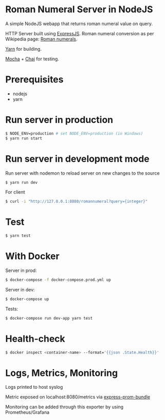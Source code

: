 Roman Numeral Server in NodeJS
===
A simple NodeJS webapp that returns roman numeral value on query.

HTTP Server built using [ExpressJS](https://github.com/expressjs/express).
Roman numeral conversion as per Wikipedia page: [Roman numerals](https://en.wikipedia.org/wiki/Roman_numerals).

[Yarn](https://github.com/yarnpkg/yarn) for building.

[Mocha](https://github.com/mochajs/mocha) + [Chai](https://github.com/chaijs/chai) for testing.

Prerequisites
==
* nodejs
* yarn

Run server in production
==
```bash
$ NODE_ENV=production # set NODE_ENV=production (in Windows)
$ yarn run start
```

Run server in development mode
==
Run server with nodemon to reload server on new changes to the source
```bash
$ yarn run dev
```

For client
```bash
$ curl -i "http://127.0.0.1:8080/romannumeral?query={integer}"
```

Test
==
```bash
$ yarn test
```

With Docker
==
Server in prod:
```bash
$ docker-compose -f docker-compose.prod.yml up
```
Server in dev:
```bash
$ docker-compose up
```
Tests:
```bash
$ docker-compose run dev-app yarn test
```

Health-check
==
```bash
$ docker inspect <container-name> --format='{{json .State.Health}}'
```

Logs, Metrics, Monitoring
==
Logs printed to host syslog

Metric exposed on localhost:8080/metrics via [express-prom-bundle](https://github.com/jochen-schweizer/express-prom-bundle)

Monitoring can be added through this exporter by using Prometheus/Grafana